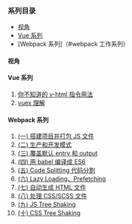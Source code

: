 ### <a name="目录">系列目录</a>

- [视角](#视角)
- [Vue 系列](#Vue是如何工作的系列)
- [Webpack 系列]（#webpack 工作系列）

<a name="视角"></a>

#### 视角

#### Vue 系列

1. [你不知道的 v-html 指令用法](https://github.com/1019483075/lingxi/issues/1)
2. [vuex 理解](https://github.com/1019483075/lingxi/issues/2)

#### Webpack 系列

1. [(一) 搭建项目并打包 JS 文件](https://github.com/1019483075/lingxi/issues/3)
2. [(二) 生产和开发模式](https://github.com/1019483075/lingxi/issues/4)
3. [(三) 覆盖默认 entry 和 output](https://github.com/1019483075/lingxi/issues/5)
4. [(四) 用 babel 编译成 ES6](https://github.com/1019483075/lingxi/issues/6)
5. [(五) Code Splitting 代码分割](https://github.com/1019483075/lingxi/issues/7)
6. [(六) Lazy Loading、Prefetching](https://github.com/1019483075/lingxi/issues/8)
7. [(七) 自动生成 HTML 文件](https://github.com/1019483075/lingxi/issues/9)
8. [(八) 处理 CSS/SCSS 文件](https://github.com/1019483075/lingxi/issues/10)
9. [(九) JS Tree Shaking](https://github.com/1019483075/lingxi/issues/11)
10. [(十) CSS Tree Shaking](https://github.com/1019483075/lingxi/issues/12)
